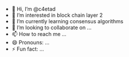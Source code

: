 - 👋 Hi, I’m @c4etad
- 👀 I’m interested in block chain layer 2
- 🌱 I’m currently learning consensus algorithms
- 💞️ I’m looking to collaborate on ...
- 📫 How to reach me ...
- 😄 Pronouns: ...
- ⚡ Fun fact: ...

<!---
c4etad/c4etad is a ✨ special ✨ repository because its `README.md` (this file) appears on your GitHub profile.
You can click the Preview link to take a look at your changes.
--->
